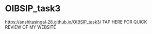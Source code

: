 # OIBSIP_task3
 https://anshitasingal-28.github.io/OIBSIP_task3/ TAP HERE FOR QUICK REVIEW OF MY WEBSITE
